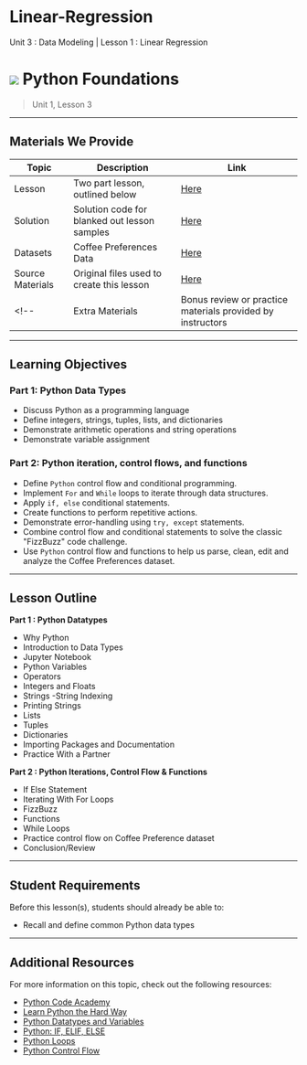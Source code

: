 # Linear-Regression
Unit 3 : Data Modeling | Lesson 1 : Linear Regression

# ![](https://ga-dash.s3.amazonaws.com/production/assets/logo-9f88ae6c9c3871690e33280fcf557f33.png) Python Foundations

> Unit 1, Lesson 3

---

## Materials We Provide

| Topic | Description | Link |
| --- | --- | --- |
| Lesson | Two part lesson, outlined below | [Here](Python-dtypes-controlflow.ipynb) |
| Solution  | Solution code for blanked out lesson samples | [Here](./solution-code/Python-dtypes-controlflow-solution.ipynb) |
| Datasets | Coffee Preferences Data | [Here](./assets/datasets/coffee-preferences.csv) |
| Source Materials | Original files used to create this lesson | [Here](./assets/originals/) |
<!--| Extra Materials | Bonus review or practice materials provided by instructors | [Here](./assets/bonus/) |-->
---

## Learning Objectives

### Part 1: Python Data Types
 
- Discuss Python as a programming language
- Define integers, strings, tuples, lists, and dictionaries
- Demonstrate arithmetic operations and string operations
- Demonstrate variable assignment 

### Part 2: Python iteration, control flows, and functions
 
- Define `Python` control flow and conditional programming.  
- Implement `For` and `While` loops to iterate through data structures.
- Apply `if, else` conditional statements.
- Create functions to perform repetitive actions.
- Demonstrate error-handling using `try, except` statements.
- Combine control flow and conditional statements to solve the classic "FizzBuzz" code challenge.
- Use `Python` control flow and functions to help us parse, clean, edit and analyze the Coffee Preferences dataset.

---

## Lesson Outline

**Part 1 : Python Datatypes**
- Why Python
- Introduction to Data Types
- Jupyter Notebook
- Python Variables
- Operators
- Integers and Floats
- Strings -String Indexing
- Printing Strings
- Lists
- Tuples
- Dictionaries
- Importing Packages and Documentation
- Practice With a Partner

**Part 2 : Python Iterations, Control Flow & Functions**
- If Else Statement
- Iterating With For Loops
- FizzBuzz
- Functions
- While Loops
- Practice control flow on Coffee Preference dataset
- Conclusion/Review

---

## Student Requirements

Before this lesson(s), students should already be able to:

- Recall and define common Python data types

----

## Additional Resources

For more information on this topic, check out the following resources:

- [Python Code Academy](https://www.codecademy.com/learn/python)
- [Learn Python the Hard Way](https://learnpythonthehardway.org)
- [Python Datatypes and Variables](http://www.python-course.eu/variables.php)
- [Python: IF, ELIF, ELSE](https://www.tutorialspoint.com/python/python_if_else.htm)
- [Python Loops](https://www.tutorialspoint.com/python/python_loops.htm)
- [Python Control Flow](https://python.swaroopch.com/control_flow.html)
